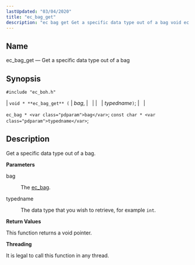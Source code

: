 ```yaml
---
lastUpdated: "03/04/2020"
title: "ec_bag_get"
description: "ec bag get Get a specific data type out of a bag void ec bag get bag typedname ec bag bag const char typedname Get a specific data type out of a bag bag The ec bag typedname The data type that you wish to retrieve for example int This..."
---
```


<a name="apis.ec_bag_get"></a> 
## Name

ec_bag_get — Get a specific data type out of a bag

## Synopsis

`#include "ec_boh.h"`

| `void * **ec_bag_get** (` | <var class="pdparam">bag</var>, |   |
|   | <var class="pdparam">typedname</var>`)`; |   |

`ec_bag * <var class="pdparam">bag</var>`;
`const char * <var class="pdparam">typedname</var>`;<a name="idp47362192"></a> 
## Description

Get a specific data type out of a bag.

**<a name="idp47363408"></a> Parameters**

<dl class="variablelist">

<dt>bag</dt>

<dd>

The [ec_bag](/momentum/3/3-api/structs-ec-bag).

</dd>

<dt>typedname</dt>

<dd>

The data type that you wish to retrieve, for example `int`.

</dd>

</dl>

**<a name="idp47369136"></a> Return Values**

This function returns a void pointer.

**<a name="idp47370064"></a> Threading**

It is legal to call this function in any thread.